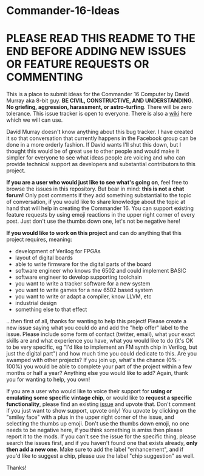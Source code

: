 # Commander-16-Ideas

# PLEASE READ THIS README TO THE END BEFORE ADDING NEW ISSUES OR FEATURE REQUESTS OR COMMENTING

This is a place to submit ideas for the Commander 16 Computer by David Murray
aka 8-bit guy. **BE CIVIL, CONSTRUCTIVE, AND UNDERSTANDING. No griefing,
aggression, harassment, or astro-turfing**. There will be zero tolerance. This
issue tracker is open to everyone. There is also a [wiki] here which we will
can use.

David Murray doesn't know anything about this bug tracker. I have created it so
that conversation that currently happens in the Facebook group can be done in a
more orderly fashion. If David wants I'll shut this down, but I thought this
would be of great use to other people and would make it simpler for everyone to
see what ideas people are voicing and who can provide technical support as
developers and substantial contributors to this project.

**If you are a user who would just like to see what's going on**, feel free to
browse the issues in this repository. But bear in mind: **this is not a chat
forum!** Only post comments if they add something substantial to the topic of
conversation, if you would like to share knowledge about the topic at hand that
will help in creating the Commander 16. You can support existing feature
requests by using emoji reactions in the upper right corner of every post. Just
don't use the thumbs down one, let's not be negative here!

**If you would like to work on this project** and can do anything that this
project requires, meaning:
- development of Verilog for FPGAs
- layout of digital boards
- able to write firmware for the digital parts of the board
- software engineer who knows the 6502 and could implement BASIC
- software engineer to develop supporting toolchain
- you want to write a tracker software for a new system
- you want to write games for a new 6502 based system
- you want to write or adapt a compiler, know LLVM, etc
- industrial design
- something else to that effect

...then first of all, thanks for wanting to help this project! Please create a
new issue saying what you could do and add  the "help offer" label to the
issue. Please include some form of contact (twitter, email), what your exact
skills are and what experience you have, what you would like to do (it's OK to
be very specific, eg "I'd like to implement an FM synth chip in Verilog, but
just the digital part") and how much time you could dedicate to this. Are you
swamped with other projects? If you join up, what's the chance (0% - 100%) you
would be able to complete your part of the project within a few months or half
a year? Anything else you would like to add? Again, thank you for wanting to
help, you own!

If you are a user who would like to voice their support for **using or emulating
some specific vintage chip**, or would like to **request a specific
functionality**, please find an existing [issue][issues] and upvote that. Don't
comment if you just want to show support, upvote only! You upvote by clicking
on the "smiley face" with a plus in the upper right corner of the issue, and
selecting the thumbs up emoji. Don't use the thumbs down emoji, no one needs to
be negative here, if you think something is amiss then please report it to the
mods. If you can't see the issue for the specific thing, please search the
issues first, and if you haven't found one that exists already, **only then add
a new one**. Make sure to add the label "enhancement", and if you'd like to
suggest a chip, please use the label "chip suggestion" as well.

Thanks!

[issues]: https://github.com/cheater/Commander-16-Ideas/issues
[wiki]: https://github.com/cheater/Commander-16-Ideas/wiki
